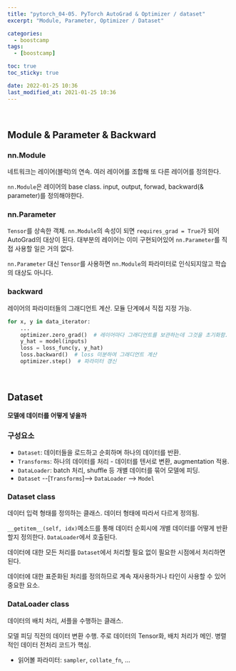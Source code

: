 ```yaml
---
title: "pytorch_04-05. PyTorch AutoGrad & Optimizer / dataset"
excerpt: "Module, Parameter, Optimizer / Dataset"

categories:
  - boostcamp
tags:
  - [boostcamp]

toc: true
toc_sticky: true

date: 2022-01-25 10:36
last_modified_at: 2021-01-25 10:36
---
```

<br>

## Module & Parameter & Backward

### nn.Module
네트워크는 레이어(블럭)의 연속. 여러 레이어를 조합해 또 다른 레이어를 정의한다.

`nn.Module`은 레이어의 base class. input, output, forwad, backward(& parameter)를 정의해야한다.

### nn.Parameter
`Tensor`를 상속한 객체. `nn.Module`의 속성이 되면 `requires_grad = True`가 되어 AutoGrad의 대상이 된다. 대부분의 레이어는 이미 구현되어있어 `nn.Parameter`를 직접 사용할 일은 거의 없다.

`nn.Parameter` 대신 `Tensor`를 사용하면 `nn.Module`의 파라미터로 인식되지않고 학습의 대상도 아니다.

### backward
레이어의 파라미터들의 그래디언트 계산. 모듈 단계에서 직접 지정 가능.
```python
for x, y in data_iterator:
    ...
    optimizer.zero_grad()  # 레이어마다 그래디언트를 보관하는데 그것을 초기화함.
    y_hat = model(inputs)
    loss = loss_func(y, y_hat)
    loss.backward()  # loss 미분하여 그래디언트 계산
    optimizer.step()  # 파라미터 갱신
```

<br>

## Dataset
**모델에 데이터를 어떻게 넣을까**

### 구성요소
* `Dataset`: 데이터들을 로드하고 순회하며 하나의 데이터를 반환.
* `Transforms`: 하나의 데이터를 처리 - 데이터를 텐서로 변환, augmentation 적용.
* `DataLoader`: batch 처리, shuffle 등 개별 데이터를 묶어 모델에 피딩.
* `Dataset` --[`Transforms`]--> `DataLoader` --> `Model`

### Dataset class

데이터 입력 형태를 정의하는 클래스. 데이터 형태에 따라서 다르게 정의됨.

`__getitem__(self, idx)`메소드를 통해 데이터 순회시에 개별 데이터를 어떻게 반환할지 정의한다. `DataLoader`에서 호출된다.

데이터에 대한 모든 처리를 `Dataset`에서 처리할 필요 없이 필요한 시점에서 처리하면 된다.

데이터에 대한 표준화된 처리를 정의하므로 계속 재사용하거나 타인이 사용할 수 있어 중요한 요소.

### DataLoader class

데이터의 배치 처리, 셔플을 수행하는 클래스.

모델 피딩 직전의 데이터 변환 수행. 주로 데이터의 Tensor화, 배치 처리가 메인. 병렬적인 데이터 전처리 코드가 핵심.

* 읽어볼 파라미터: `sampler`, `collate_fn`, ...